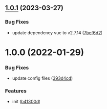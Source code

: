 ## [1.0.1](https://github.com/dword-design/nuxt-consent/compare/v1.0.0...v1.0.1) (2023-03-27)


### Bug Fixes

* update dependency vue to v2.7.14 ([7bef6d2](https://github.com/dword-design/nuxt-consent/commit/7bef6d2b72646d6ee7bccdfa774366256341320c))

# 1.0.0 (2022-01-29)


### Bug Fixes

* update config files ([393d4cd](https://github.com/dword-design/nuxt-consent/commit/393d4cd48e0df28b28bf14c67352725efebb6fd8))


### Features

* init ([b41300d](https://github.com/dword-design/nuxt-consent/commit/b41300df2c575237e25b19b8027e7308b8e66736))
